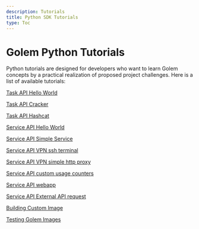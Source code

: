 ```yaml
---
description: Tutorials
title: Python SDK Tutorials
type: Toc
---
```


# Golem Python Tutorials

Python tutorials are designed for developers who want to learn Golem concepts by a practical realization of proposed project challenges.
Here is a list of available tutorials:

[Task API Hello World](/docs/creators/python/tutorials/task-example-0-hello)

[Task API Cracker](/docs/creators/python/tutorials/task-example-1-cracker)

[Task API Hashcat](/docs/creators/python/tutorials/task-example-2-hashcat)

[Service API Hello World](/docs/creators/python/tutorials/service-example-0-hello-world)

[Service API Simple Service](/docs/creators/python/tutorials/service-example-1-simple-service)

[Service API VPN ssh terminal](/docs/creators/python/tutorials/service-example-2-vpn-ssh-terminal)

[Service API VPN simple http proxy](/docs/creators/python/tutorials/service-example-3-vpn-simple-http-proxy)

[Service API custom usage counters](/docs/creators/python/tutorials/service-example-4-custom-usage-counters)

[Service API webapp](/docs/creators/python/tutorials/service-example-5-webapp)

[Service API External API request](/docs/creators/python/tutorials/service-example-6-external-api-request)

[Building Custom Image](/docs/creators/python/tutorials/building-custom-image)

[Testing Golem Images](/docs/creators/python/tutorials/building-custom-image)
